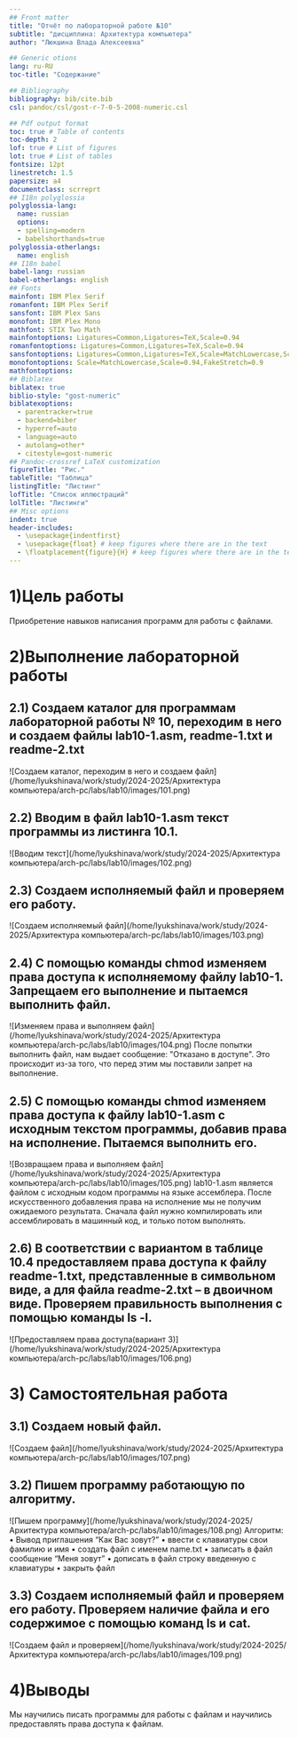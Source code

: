 ```yaml
---
## Front matter
title: "Отчёт по лабораторной работе №10"
subtitle: "дисциплина: Архитектура компьютера"
author: "Люкшина Влада Алексеевна"

## Generic otions
lang: ru-RU
toc-title: "Содержание"

## Bibliography
bibliography: bib/cite.bib
csl: pandoc/csl/gost-r-7-0-5-2008-numeric.csl

## Pdf output format
toc: true # Table of contents
toc-depth: 2
lof: true # List of figures
lot: true # List of tables
fontsize: 12pt
linestretch: 1.5
papersize: a4
documentclass: scrreprt
## I18n polyglossia
polyglossia-lang:
  name: russian
  options:
  - spelling=modern
  - babelshorthands=true
polyglossia-otherlangs:
  name: english
## I18n babel
babel-lang: russian
babel-otherlangs: english
## Fonts
mainfont: IBM Plex Serif
romanfont: IBM Plex Serif
sansfont: IBM Plex Sans
monofont: IBM Plex Mono
mathfont: STIX Two Math
mainfontoptions: Ligatures=Common,Ligatures=TeX,Scale=0.94
romanfontoptions: Ligatures=Common,Ligatures=TeX,Scale=0.94
sansfontoptions: Ligatures=Common,Ligatures=TeX,Scale=MatchLowercase,Scale=0.94
monofontoptions: Scale=MatchLowercase,Scale=0.94,FakeStretch=0.9
mathfontoptions:
## Biblatex
biblatex: true
biblio-style: "gost-numeric"
biblatexoptions:
  - parentracker=true
  - backend=biber
  - hyperref=auto
  - language=auto
  - autolang=other*
  - citestyle=gost-numeric
## Pandoc-crossref LaTeX customization
figureTitle: "Рис."
tableTitle: "Таблица"
listingTitle: "Листинг"
lofTitle: "Список иллюстраций"
lolTitle: "Листинги"
## Misc options
indent: true
header-includes:
  - \usepackage{indentfirst}
  - \usepackage{float} # keep figures where there are in the text
  - \floatplacement{figure}{H} # keep figures where there are in the text
---
```


# 1)Цель работы
Приобретение навыков написания программ для работы с файлами.


# 2)Выполнение лабораторной работы
## 2.1) Создаем каталог для программам лабораторной работы № 10, переходим в него и создаем файлы lab10-1.asm, readme-1.txt и readme-2.txt
![Создаем каталог, переходим в него и создаем файл](/home/lyukshinava/work/study/2024-2025/Архитектура компьютера/arch-pc/labs/lab10/images/101.png)

## 2.2) Вводим в файл lab10-1.asm текст программы из листинга 10.1.
![Вводим текст](/home/lyukshinava/work/study/2024-2025/Архитектура компьютера/arch-pc/labs/lab10/images/102.png)

## 2.3) Создаем исполняемый файл и проверяем его работу.
![Создаем исполняемый файл](/home/lyukshinava/work/study/2024-2025/Архитектура компьютера/arch-pc/labs/lab10/images/103.png)

## 2.4) С помощью команды chmod изменяем права доступа к исполняемому файлу lab10-1. Запрещаем его выполнение и пытаемся выполнить файл.
![Изменяем права и выполняем файл](/home/lyukshinava/work/study/2024-2025/Архитектура компьютера/arch-pc/labs/lab10/images/104.png)
После попытки выполнить файл, нам выдает сообщение: "Отказано в доступе". Это происходит из-за того, что перед этим мы поставили запрет на выполнение.

## 2.5) С помощью команды chmod изменяем права доступа к файлу lab10-1.asm с исходным текстом программы, добавив права на исполнение. Пытаемся выполнить его.
![Возвращаем права и выполняем файл](/home/lyukshinava/work/study/2024-2025/Архитектура компьютера/arch-pc/labs/lab10/images/105.png)
lab10-1.asm является файлом с исходным кодом программы на языке ассемблера. После искусственного добавления права на исполнение мы не получим ожидаемого результата. Сначала файл нужно компилировать или ассемблировать в машинный код, и только потом выполнять.

## 2.6) В соответствии с вариантом в таблице 10.4 предоставляем права доступа к файлу readme-1.txt, представленные в символьном виде, а для файла readme-2.txt – в двоичном виде. Проверяем правильность выполнения с помощью команды ls -l.
![Предоставляем права доступа(вариант 3)](/home/lyukshinava/work/study/2024-2025/Архитектура компьютера/arch-pc/labs/lab10/images/106.png)


# 3) Самостоятельная работа
## 3.1) Создаем новый файл.
![Создаем файл](/home/lyukshinava/work/study/2024-2025/Архитектура компьютера/arch-pc/labs/lab10/images/107.png)

## 3.2) Пишем программу работающую по алгоритму.
![Пишем программу](/home/lyukshinava/work/study/2024-2025/Архитектура компьютера/arch-pc/labs/lab10/images/108.png)
Алгоритм:
• Вывод приглашения “Как Вас зовут?”
• ввести с клавиатуры свои фамилию и имя
• создать файл с именем name.txt
• записать в файл сообщение “Меня зовут”
• дописать в файл строку введенную с клавиатуры
• закрыть файл

## 3.3) Создаем исполняемый файл и проверяем его работу. Проверяем наличие файла и его содержимое с помощью команд ls и cat.
![Создаем файл и проверяем](/home/lyukshinava/work/study/2024-2025/Архитектура компьютера/arch-pc/labs/lab10/images/109.png)


# 4)Выводы
Мы научились писать программы для работы с файлам и научились предоставлять права доступа к файлам.
